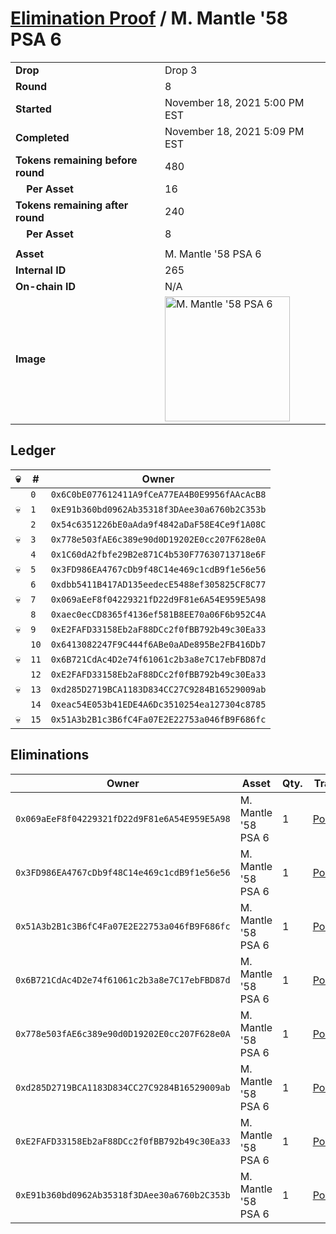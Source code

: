 # [Elimination Proof](./readme.md) / M. Mantle &#039;58 PSA 6

|||
|---|---|
| **Drop** | Drop 3 |
| **Round** | 8 |
| **Started** | November 18, 2021 5:00 PM EST |
| **Completed** | November 18, 2021 5:09 PM EST |
| **Tokens remaining before round** | 480 |
| **&nbsp;&nbsp;&nbsp;&nbsp;Per Asset** | 16 |
| **Tokens remaining after round** | 240 |
| **&nbsp;&nbsp;&nbsp;&nbsp;Per Asset** | 8 |
| | |
| **Asset** | M. Mantle &#039;58 PSA 6 |
| **Internal ID** | 265 |
| **On-chain ID** | N/A |
| **Image** | <img src="https://tcdn.blokpax.com/94d9199b-dc5b-4b43-adf8-582fa1f5e70d/23f4d9b3650b3dd07d1f0f77e6ae6edde1326ed15ce6825ce421a02fb03d1abe.jpg" height="200" alt="M. Mantle &#039;58 PSA 6" /> |

## Ledger

| 💀 | # | Owner |
| --- | --- | --- |
|  | `0` | `0x6C0bE077612411A9fCeA77EA4B0E9956fAAcAcB8` |
| 💀 | `1` | `0xE91b360bd0962Ab35318f3DAee30a6760b2C353b` |
|  | `2` | `0x54c6351226bE0aAda9f4842aDaF58E4Ce9f1A08C` |
| 💀 | `3` | `0x778e503fAE6c389e90d0D19202E0cc207F628e0A` |
|  | `4` | `0x1C60dA2fbfe29B2e871C4b530F77630713718e6F` |
| 💀 | `5` | `0x3FD986EA4767cDb9f48C14e469c1cdB9f1e56e56` |
|  | `6` | `0xdbb5411B417AD135eedecE5488ef305825CF8C77` |
| 💀 | `7` | `0x069aEeF8f04229321fD22d9F81e6A54E959E5A98` |
|  | `8` | `0xaec0ecCD8365f4136ef581B8EE70a06F6b952C4A` |
| 💀 | `9` | `0xE2FAFD33158Eb2aF88DCc2f0fBB792b49c30Ea33` |
|  | `10` | `0x6413082247F9C444f6ABe0aADe895Be2FB416Db7` |
| 💀 | `11` | `0x6B721CdAc4D2e74f61061c2b3a8e7C17ebFBD87d` |
|  | `12` | `0xE2FAFD33158Eb2aF88DCc2f0fBB792b49c30Ea33` |
| 💀 | `13` | `0xd285D2719BCA1183D834CC27C9284B16529009ab` |
|  | `14` | `0xeac54E053b41EDE4A6Dc3510254ea127304c8785` |
| 💀 | `15` | `0x51A3b2B1c3B6fC4Fa07E2E22753a046fB9F686fc` |


## Eliminations

| Owner | Asset | Qty. | Transaction |
| --- | --- | --- | --- |
| `0x069aEeF8f04229321fD22d9F81e6A54E959E5A98` | M. Mantle '58 PSA 6 | 1 | [Polygonscan](https://polygonscan.com/tx/0xb33b685773f11ec62651269d5f57f316f430fc111717b710e6f8196c32f8a96f) |
| `0x3FD986EA4767cDb9f48C14e469c1cdB9f1e56e56` | M. Mantle '58 PSA 6 | 1 | [Polygonscan](https://polygonscan.com/tx/0xed9e35ccdf76e3f315cb1c6edd55dbde28cd9e6a881b8ac40f4746ede6362511) |
| `0x51A3b2B1c3B6fC4Fa07E2E22753a046fB9F686fc` | M. Mantle '58 PSA 6 | 1 | [Polygonscan](https://polygonscan.com/tx/0x6aaf9f25ea93c35e7a621360541d85a2c90906eef98d7fc04fa6030128fcd691) |
| `0x6B721CdAc4D2e74f61061c2b3a8e7C17ebFBD87d` | M. Mantle '58 PSA 6 | 1 | [Polygonscan](https://polygonscan.com/tx/0xf84c416ad7b704df3d97343244b275ac18821912564a23ae43c1325a3e6b5f97) |
| `0x778e503fAE6c389e90d0D19202E0cc207F628e0A` | M. Mantle '58 PSA 6 | 1 | [Polygonscan](https://polygonscan.com/tx/0x7f7ae2e1a72f61692ce2b33047b57f81dad92e305e9074ee79d0840c2443b360) |
| `0xd285D2719BCA1183D834CC27C9284B16529009ab` | M. Mantle '58 PSA 6 | 1 | [Polygonscan](https://polygonscan.com/tx/0x0104f5f0435a1d6f1223c16f31fced506a5d1be318412958191f51136455e0a7) |
| `0xE2FAFD33158Eb2aF88DCc2f0fBB792b49c30Ea33` | M. Mantle '58 PSA 6 | 1 | [Polygonscan](https://polygonscan.com/tx/0x50d8aa482e5bd9d7e4da789f269ad1972dada3d855b34473ea35785ab907c428) |
| `0xE91b360bd0962Ab35318f3DAee30a6760b2C353b` | M. Mantle '58 PSA 6 | 1 | [Polygonscan](https://polygonscan.com/tx/0xc96213b4abb533249d96660181f97cabe2432dbc88915667f5ddce6924ff2208) |
